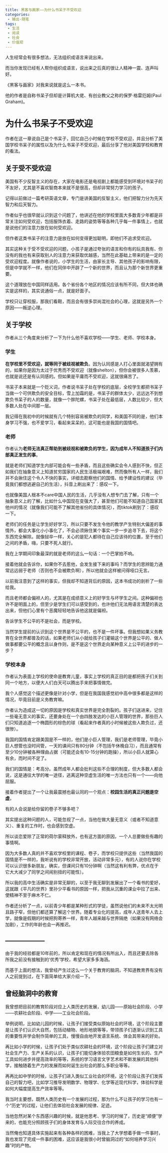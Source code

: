 ```yaml
---
title: 黑客与画家——为什么书呆子不受欢迎
categories:
 - 输出-随笔
tags:
 - 生活
 - 阅读
 - 社会
 - 价值观
---
```


人生经常会有很多想法，无法组织成语言来说出来。

而当你发现已经有人帮你组织成语言，说出来之后真的很让人精神一震、连声叫好。

《黑客与画家》对我来说就是这么一本书。

他的作者是自称书呆子但却是计算机大佬、有创业教父之称的保罗·格雷厄姆(Paul Graham)。


# 为什么书呆子不受欢迎

作者在这一章说自己是个书呆子，回忆自己小时候在学校不受欢迎，并且分析了美国学校书呆子的属性以及为什么书呆子不受欢迎，最后分享了他对美国学校和教育的看法。

## 关于受不受欢迎

美国有不少反智主义的存在，大家在电影还是电视剧上都能感受到环境对书呆子的不友好，尤其是不喜欢智商本来就不是很高，但却非常努力学习的孩子。

记得以前做过一篇考研英语文章，专门是讲美国的反智主义，他们把智力分为先天智力和后天智力。

作者似乎也很早就认识到这个问题了，他讲述在他的学校里面大多数青少年都是非常关注如何受欢迎，包括服饰衣着、走路的姿势等等各种几乎每一件事情上，也就是说他们的注意力放在如何受欢迎。

但作者这类书呆子的注意力是放在如何变得更加聪明，即他们不追求受欢迎。

其实这种关于受不受欢迎的问题，小孩子是通过夸张的语言和你有的玩具我有、你没有的我也有来获取别人的注意力来获取优越感，当然在此基础上带来的是一定的受欢迎程度。就像作者说的，小学生的生活，由家长主导、其他孩子的影响有限，但是中学就不一样，他们在同伴中开辟了一个新的世界，而且认为那个新世界更重要。

这个道理放在中国同样适用。各个省份各个地区的情况应该有所不同，但大体也确实是这样的，其实说通俗一点，就是好面子。

学校只让穿校服，那我们看鞋，而且会有很多崇尚混社会的心理，这就是另外一个原因——叛逆心理。

## 关于学校

作者从三个角度来分析了一下为什么他不喜欢学校——学生、老师、学校本身。

### 学生

**在学校里不受欢迎，就等同于被歧视被欺负**。因为认同感是人打心里面就渴望拥有的，如果你是因为太过于优秀而不受欢迎（就像shelton），但你会被很多人羡慕，也就是说还是有认同感的。但如果是平庸而不受欢迎，这就很痛苦了。

书呆子本来就是一个贬义词，作者说书呆子处在学校的底层，全校学生都把书呆子当做一个可供欺负的安全目标，雪上加霜的是，书呆子的群体太少，远远达不到想欺负书呆子的人的数量，就像一个胖陀螺，书呆子处在最低层，人数比较少，但大多数人处在中间那一层。

我记得在我初中的时候就有几个特别容易被欺负的同学，和美国不同的是，他们本身学习不强，也不爱学习，看起来呆呆的，这可能也是我国的国情吧。

### 老师

作者认为**老师无法真正帮助到被歧视和被欺负的学生，因为成年人不知道孩子们内部真正发生的事**。

就是老师们知道学生内部可能会有一些矛盾，而且这些确实会令人感到不快，但正如我们在抽象意义上知道贫穷国家的人民生活极端艰难，然而像所有人一样，我们并不会揪住这个令人不快的事实，详细去勘察他们的国情、给予建设性的建议（毕竟我们都想逃避自己的生活），抖音上刷出来了：感叹一下。

也就像美国人根本不care中国人民的生活，几乎没有人想专门去了解，只有一个抽象意义上的了解，比如什么中国现在变强大了，甚至他们可能不知道自己国家其他州的情况（就像我们可能不了解其他省份的具体情况），而tiktok刷到了：感叹一下。

老师们的任务是让学生好好学习，所以只要不发生令他的教学产生特别大偏差的事情外，都会大事化小小事化了，不会必须揪住某个事实一步一步追寻下去，将这个东西完全解除。就像狱卒一样，关心的是犯人都待在自己应该待的位置，至于他们之间的矛盾，嗨，只要不死人就行。

我在上学期间印象最深的就是老师的这么一句话：一个巴掌拍不响。

接着他就会告诉你，如果你不去惹他，会发生接下来的事吗？而学生的思辨能力通常远远弱于老师（否则也不会被欺负啊），所以他就会这样被问得哑口无言。

以前我注意到了这样的事实，但我却不知道背后的原因，这本书成功的剖析了一些给我。

而且老师都会偏袒人的，尤其是在成绩意义上的好学生与坏学生之间。这种偏袒也许不是明面上的，但至少是学生们可以感受到的，也许他们无法用语言清楚的表达出来，但他们心里有个恶魔轻轻地告诉他这就是偏袒。

告诉学生不公平的不是社会，而是学校。

当然学生提前的认识到这个世界是不公平的，也不是一件坏事。但我想如果义务教育在全世界都普及的话，如果老师们从小就给孩子们灌输这个世界是公平的、做人做事都要公平的概念且以身作则，是不是这个世界走向某种意义上公平的进步的一步？

### 学校本身

作者认为表面上学校的使命是教育儿童，事实上学校的真正目的是都把孩子们关到同一个地方，以便大人们白天可以腾出手来把事情做完。

我个人感觉这个描述更像是针对小学，但是在我国我感觉初中高中很多都是这样的情况，毕竟目前是义务教育嘛。

作者认为造成这一切的原因是学校和真实世界是完全割裂的。孩子们送进来，记住一些毫无意义的事实，还要身处在一个由四肢发达的小巨人管理的世界，那些巨人们只知道追逐一个椭圆形的棕色的球（看起来作者真的小时候被这些人欺负过，还很惨）。

我国的国情肯定跟美国是不一样的，他们是小巨人管理，我们是老师管理，毕竟小巨人想管也没时间管，一天的课间只有80分钟（不包括午休晚自习），而且通常有至少10分钟被各种理由占据（可能还会有10-15分钟的跑操），所以小巨人就算心有余，而时间不足了。

我们的国情是：考高分。虽然成年人都会批判这些不合理的制度，但大多数人都会说，这是通往大学的唯一途径，逃离这种空虚生活的唯一方法也只有一个——向他屈服。

接着作者提出了一个让我最震撼也最认同的一个观点：**校园生活的真正问题是空虚**。

有的人会说是给你留的卷子不够多吧？

其实提出这种问题的人，可能忽视了一点，当他在做大量无意义（或者不知道意义）、重复的工作时，也会感到空虚。

所以谈恋爱除了正常的荷尔蒙释放外，也有这方面的原因，一个人总要做些有趣的事情啊。

因为大多数人真的并不喜欢学校里的课程、卷子，而学校只提供这些（当然我国的国情是不一样的，我听说有的学校非常开放，活动非常多元），有的人说你在学校可以认识很多新朋友，确实，但课间只有10分钟啊（当然这有利有弊，优点在于它大大减少了同学之间闹别扭的可能性）。

所以我的高中生活确实是非常无聊的，以至于我无聊到发展出了一个看书的爱好，这就跟《平凡的世界》里孙少平看书的原因一样，把我从沉重的课业中拉了出来、使精神不至于麻木不仁。

作者还分析了一点，以前青少年都是某种形式的学徒，虽然说他们的未来不太光明且路子窄，但他们都还算了解这个世界。随着专业化的提高，成年人送青年人去上学，就像是假期的时候把狗寄养一样，青年人越来越与世界隔绝（如果没有网络会加剧），工作的年龄也会一再推迟。

## ——————

由于我的经验都是10年前的，所以肯定和现在的情况有所出入，而且还要去除各所我之前没有接触到的‘优秀’学校，希望大家多多海涵。

而基于上面的想法，我曾经产生过这么一个关于教育的脑洞，不知道教育界有没有人之前提到过，在下面简单给大家介绍一下。

## 曾经脑洞中的教育

我曾想把目前的教育阶段对应上人类历史的发展，幼儿园——原始社会阶段、小学——农耕社会阶段、中学——工业社会阶段。

举例说明，比如幼儿园的时候，让孩子们接受类似原始社会的环境，这个阶段主要是让孩子们认识大自然，包括动植物、地形地貌等等，带领孩子们逐渐认识到工具的重要性并学会制作简单的工具，慢慢自由地开发语言系统、体会其带来的好处。

再比如小学的时候，让孩子们处于类似农耕社会的环境，这个阶段让孩子们建立对社会生产力、生产关系的认识，让孩子们能切身体验农田粮食是如何生长的、生产工具如何进步并提高效率的等等，系统的学习语言文字艺术和不断发展的其他科学，接触随着生产力的发展而如何诞生出社会的那么多职业等等。

再再比如中学的时候，让孩子们进入类似工业社会的环境，这个阶段让孩子们发挥自己的智力吧，比如学习推导发明数学、物理学、化学等近现代科学，体验科学是如何大幅度提高生产效率等等。

我当时主要想，既然人类历史有一个发展的过程，那为什么不让孩子的学习也有一个“历史”的过程，让他们去体验社会发展的规律、足迹。

当他忽然对某个东西感兴趣的时候，就是他思考、学习的时候了，历史是“顺便”学来的，也能充分照顾孩子们的身体发育与人际交往合作的养成。

当然俺也知道具体实施起来有各种各样的困难，当我上了大学想着手做一件事时，我也发现了完成一件事的困难，这应该是我很小时曾脑洞过的“如何培养学习兴趣”时的产物。

